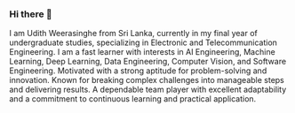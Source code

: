 ### Hi there 👋

I am Udith Weerasinghe from Sri Lanka, currently in my final year of undergraduate studies, specializing in Electronic and Telecommunication Engineering. I am a fast learner with interests in AI Engineering, Machine
Learning, Deep Learning, Data Engineering, Computer Vision, and Software Engineering. Motivated with a strong aptitude for problem-solving and innovation. Known for breaking complex challenges into manageable steps and delivering results. A dependable team player with excellent adaptability and a commitment to continuous learning and practical application.

